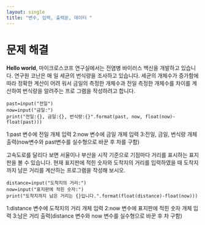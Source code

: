 ```yaml
---
layout: single
title: "변수, 입력, 출력문, 데이터 "
---
```


# 문제 해결

**Hello world**, 
마이크로스코프 연구실에서는 전염병 바이러스 백신을 개발하고 있습니다. 연구원 코난은 매
일 세균의 번식량을 조사하고 있습니다. 세균의 개체수가 증가함에 따라 정확한 계산이 어려
워서 금일의 측정한 개체수과 전일 측정한 개체수를 차이를 계산하여 번식량을 알려주는 프로
그램을 작성하려고 합니다.
~~~
past=input("전일")
now=input("금일:")
print("전일:{}, 금일:{}, 번식량:{}".format(past, now, float(now)-float(past)))
~~~

1:past 변수에 전일 개체 입력
2:now 변수에 금일 개체 입력
3:전일, 금일, 번식량 개체 출력(now변수와 past변수를 실수형으로 바꾼 후 차를 구함)

고속도로를 달리다 보면 서울이나 부산을 시작 기준으로 기점마다 거리를 표시하는 표지판을
볼 수 있습니다. 현재 표지판에 적힌 숫자와 도착지의 거리를 입력하였을 때 도착지까지 남은
거리를 계산하는 프로그램을 작성해 보시오.
~~~
distance=input("도착지의 거리:")
now=input("표지판에 적힌 숫자:")
print("도착지까지 남은 거리는 {}입니다.".format(float(distance)-float(now)))
~~~

1:distance 변수에 도착지의 거리 개체 입력
2:now 변수에 표지판에 적힌 숫자 개체 입력
3:남은 거리 출력(distance 변수와 now 변수를 실수형으로 바꾼 후 차 구함)
